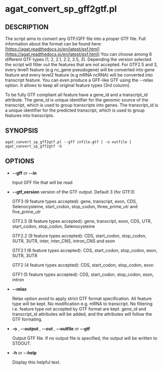 # agat\_convert\_sp\_gff2gtf.pl

## DESCRIPTION

The script aims to convert any GTF/GFF file into a proper GTF file.
Full information about the format can be found here: [https://agat.readthedocs.io/en/latest/gxf.html](https://agat.readthedocs.io/en/latest/gxf.html)
You can choose among 6 different GTF types (1, 2, 2.1, 2.2, 2.5, 3).
Depending the version selected the script will filter out the features that are not accepted.
For GTF2.5 and 3, every level1 feature (e.g nc\_gene pseudogene) will be converted into
gene feature and every level2 feature (e.g mRNA ncRNA) will be converted into
transcript feature.
You can even produce a GFF-like GTF using the --relax option. It allows to keep all
original feature types (3rd column).

To be fully GTF compliant all feature have a gene\_id and a transcript\_id attribute.
The gene\_id	is unique identifier for the genomic source of the transcript, which is
used to group transcripts into genes.
The transcript\_id	is a unique identifier for the predicted transcript,
which is used to group features into transcripts.

## SYNOPSIS

```
agat_convert_sp_gff2gtf.pl --gff infile.gtf [ -o outfile ]
agat_convert_sp_gff2gtf -h
```

## OPTIONS

- **--gff** or **--in**

    Input GFF file that will be read

- **--gtf\_version**
version of the GTF output. Default 3 (for GTF3)

    GTF3 (9 feature types accepted): gene, transcript, exon, CDS, Selenocysteine, start\_codon, stop\_codon, three\_prime\_utr and five\_prime\_utr

    GTF2.5 (8 feature types accepted): gene, transcript, exon, CDS, UTR, start\_codon, stop\_codon, Selenocysteine

    GTF2.2 (9 feature types accepted): CDS, start\_codon, stop\_codon, 5UTR, 3UTR, inter, inter\_CNS, intron\_CNS and exon

    GTF2.1 (6 feature types accepted): CDS, start\_codon, stop\_codon, exon, 5UTR, 3UTR

    GTF2 (4 feature types accepted): CDS, start\_codon, stop\_codon, exon

    GTF1 (5 feature types accepted): 	CDS, start\_codon, stop\_codon, exon, intron

- **--relax**

    Relax option avoid to apply strict GTF format specification. All feature type will be kept.
    No modification e.g. mRNA to transcript.
    No filtering i.e. feature type not accepted by GTF format are kept.
    gene\_id and transcript\_id attributes will be added, and the attributes will follow the
    GTF formating.

- **-o** , **--output** , **--out** , **--outfile** or **--gtf**

    Output GTF file. If no output file is specified, the output will be
    written to STDOUT.

- **-h** or **--help**

    Display this helpful text.

